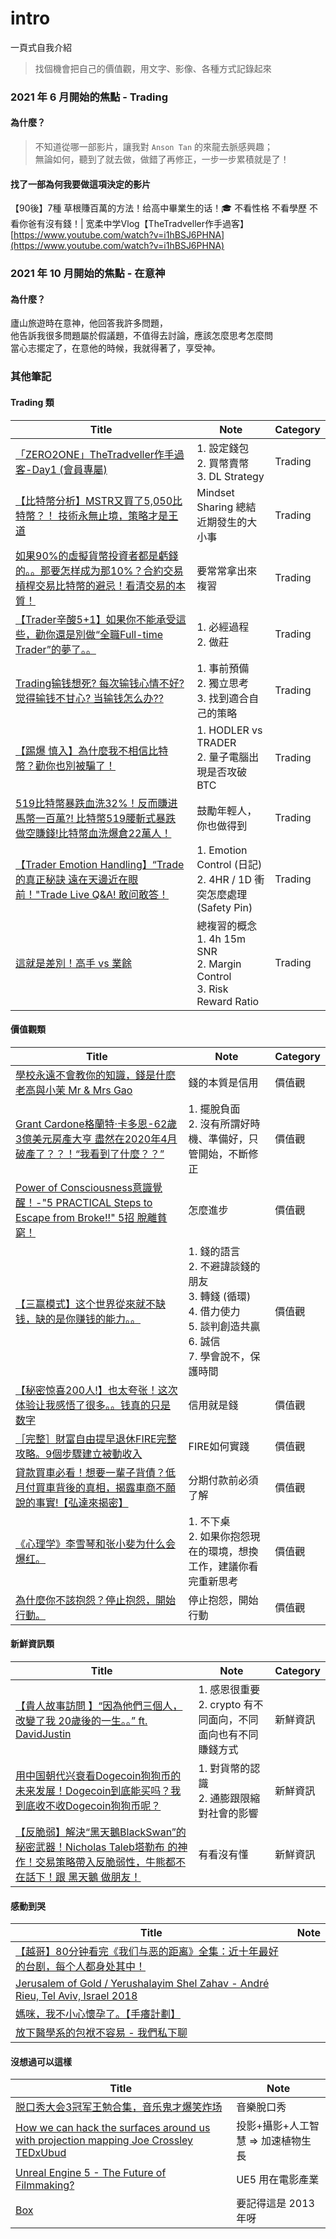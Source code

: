 # intro
一頁式自我介紹

> 找個機會把自己的價值觀，用文字、影像、各種方式記錄起來

### 2021 年 6 月開始的焦點 - Trading

#### 為什麼？
> 不知道從哪一部影片，讓我對 `Anson Tan` 的來龍去脈感興趣；  
> 無論如何，聽到了就去做，做錯了再修正，一步一步累積就是了！  

#### 找了一部為何我要做這項決定的影片

【90後】7種 草根賺百萬的方法！给高中畢業生的话！🎓 不看性格 不看學歷 不看你爸有沒有錢！| 宽柔中学Vlog【TheTradveller作手過客】  
[https://www.youtube.com/watch?v=i1hBSJ6PHNA](https://www.youtube.com/watch?v=i1hBSJ6PHNA)

### 2021 年 10 月開始的焦點 - 在意神

#### 為什麼？
廬山旅遊時在意神，他回答我許多問題，  
他告訴我很多問題屬於假議題，不值得去討論，應該怎麼思考怎麼問  
當心志擺定了，在意他的時候，我就得著了，享受神。

### 其他筆記

#### Trading 類
|Title|Note|Category|
|---|---|---|
|[「ZERO2ONE」TheTradveller作手過客-Day1 (會員專屬)](https://www.youtube.com/watch?v=MBb2sjghV88&list=PLZEL7BLnwbFVYtVV2ggWM3IBB0o5MnWh6&index=7)|1. 設定錢包<br>2. 買幣賣幣<br>3. DL Strategy|Trading|
|[【比特幣分析】MSTR又買了5,050比特幣？！ 技術永無止境，策略才是王道](https://www.youtube.com/watch?v=Q0ko3pp0XKE)|Mindset Sharing 總結近期發生的大小事|Trading|
|[如果90%的虛擬貨幣投資者都是虧錢的。。那要怎样成为那10%？合約交易 槓桿交易比特幣的避忌！看清交易的本質！](https://www.youtube.com/watch?v=VLkmmzB3tHY)|要常常拿出來複習|Trading|
|[【Trader辛酸5+1】如果你不能承受這些，勸你還是別做“全職Full-time Trader”的夢了。。](https://www.youtube.com/watch?v=Kjf1TIZ25_k)|1. 必經過程<br>2. 做莊|Trading|
|[Trading输钱想死? 每次输钱心情不好? 觉得输钱不甘心? 当输钱怎么办??](https://www.youtube.com/watch?v=9dtvwUzyl9g)|1. 事前預備<br>2. 獨立思考<br>3. 找到適合自己的策略|Trading|
|[【踢爆 慎入】為什麼我不相信比特幣？勸你也別被騙了！](https://www.youtube.com/watch?v=vIoGAxgeODU)|1. HODLER vs TRADER<br>2. 量子電腦出現是否攻破 BTC|Trading|
|[519比特幣暴跌血洗32%！反而賺进馬幣一百萬?! 比特幣519腰斬式暴跌 做空賺錢!比特幣血洗爆倉22萬人！](https://www.youtube.com/watch?v=ReHsQcnFgMQ)|鼓勵年輕人，你也做得到|Trading|
|[【Trader Emotion Handling】“Trade的真正秘訣 遠在天邊近在眼前！"Trade Live Q&A! 敢问敢答！](https://www.youtube.com/watch?v=NevKlpgU5Jo)|1. Emotion Control (日記)<br>2. 4HR / 1D 衝突怎麼處理 (Safety Pin)|Trading|
|[這就是差別！高手 vs 業餘](https://www.youtube.com/watch?v=rPGuPFZWAmE)|總複習的概念<br>1. 4h 15m SNR<br>2. Margin Control<br>3. Risk Reward Ratio|Trading|


#### 價值觀類
|Title|Note|Category|
|---|---|---|
|[學校永遠不會教你的知識，錢是什麽 老高與小茉 Mr & Mrs Gao](https://www.youtube.com/watch?v=9XQ0L62o-zQ)|錢的本質是信用|價值觀|
|[Grant Cardone格蘭特·卡多恩-62歲 3億美元房產大亨 盡然在2020年4月 破產了？？！“我看到了什麼？？”](https://www.youtube.com/watch?v=nSnPwOlu1cY)|1. 擺脫負面<br>2. 沒有所謂好時機、準備好，只管開始，不斷修正|價值觀|
|[Power of Consciousness意識覺醒！-"5 PRACTICAL Steps to Escape from Broke!!" 5招 脫離貧窮！](https://www.youtube.com/watch?v=j-KDTxpSfCw)|怎麼進步|價值觀|
|[【三赢模式】这个世界從來就不缺钱，缺的是你赚钱的能力。。](https://www.youtube.com/watch?v=5uZvXSvs7hc)|1. 錢的語言<br>2. 不避諱談錢的朋友<br>3. 轉錢 (循環)<br>4. 借力使力<br>5. 談判創造共贏<br>6. 誠信<br>7. 學會說不，保護時間|價值觀|
|[【秘密惊喜200人!】也太夸张！这次体验让我感悟了很多。。钱真的只是数字](https://www.youtube.com/watch?v=PY2WAEr5q5M)|信用就是錢|價值觀|
|[［完整］財富自由提早退休FIRE完整攻略。9個步驟建立被動收入](https://www.youtube.com/watch?v=neUuTJJESuc)|FIRE如何實踐|價值觀|
|[貸款買車必看！想要一輩子背債？低月付買車背後的真相，揭露車商不願說的事實!【弘達來揭密】](https://www.youtube.com/watch?v=H-0rsGPelco)|分期付款前必須了解|價值觀|
|[《心理学》李雪琴和张小斐为什么会爆红。](https://www.youtube.com/watch?v=WOQFm_GNf9I)|1. 不下桌<br>2. 如果你抱怨現在的環境，想換工作，建議你看完重新思考|價值觀|
|[為什麼你不該抱怨？停止抱怨，開始行動。](https://www.youtube.com/watch?v=MkiOXQcXZVE)|停止抱怨，開始行動|價值觀|

#### 新鮮資訊類
|Title|Note|Category|
|---|---|---|
|[【貴人故事訪問 】“因為他們三個人，改變了我 20歲後的一生。。” ft. DavidJustin](https://www.youtube.com/watch?v=Na_m8gE0uRs)|1. 感恩很重要<br>2. crypto 有不同面向，不同面向也有不同賺錢方式|新鮮資訊|
|[用中国朝代兴衰看Dogecoin狗狗币的未来发展！Dogecoin到底能买吗？我到底收不收Dogecoin狗狗币呢？](https://www.youtube.com/watch?v=QH4CHPEAnLU)|1. 對貨幣的認識<br>2. 通膨跟限縮對社會的影響|新鮮資訊|
|[【反脆弱】解決“黑天鵝BlackSwan”的秘密武器！Nicholas Taleb塔勒布 的神作！交易策略帶入反脆弱性，牛熊都不在話下！跟 黑天鵝 做朋友！](https://www.youtube.com/watch?v=wvbeuBzq8Qk)|有看沒有懂|新鮮資訊|

#### 感動到哭
|Title|Note|
|---|---|
|[【越哥】80分钟看完《我们与恶的距离》全集：近十年最好的台剧，每个人都身处其中！](https://www.youtube.com/watch?v=N9rrLU66298)||
|[Jerusalem of Gold / Yerushalayim Shel Zahav - André Rieu, Tel Aviv, Israel 2018](https://www.youtube.com/watch?v=Im5lh2kJWTI)||
|[媽咪，我不小心懷孕了。【手癢計劃】](https://www.youtube.com/watch?v=2sqqQ0kSICA)||
|[放下醫學系的包袱不容易 - 我們私下聊](https://www.youtube.com/watch?v=jIa0OsCuw6s)||

#### 沒想過可以這樣
|Title|Note|
|---|---|
|[脱口秀大会3冠军王勉合集，音乐鬼才爆笑炸场](https://www.youtube.com/watch?v=0QZ26VTCkJo)|音樂脫口秀|
|[How we can hack the surfaces around us with projection mapping  Joe Crossley  TEDxUbud](https://www.youtube.com/watch?v=hnEGU8ZGxHI)|投影+攝影+人工智慧 => 加速植物生長|
|[Unreal Engine 5 - The Future of Filmmaking?](https://www.youtube.com/watch?v=aZAAMpyTH_Y)|UE5 用在電影產業|
|[Box](https://www.youtube.com/watch?v=lX6JcybgDFo)|要記得這是 2013 年呀|
